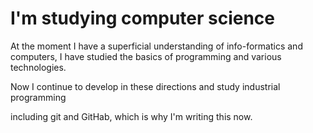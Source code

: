 # I'm studying computer science

At the moment I have a superficial understanding of info-formatics and computers,
I have studied the basics of programming and various technologies.

Now I continue to develop in these directions and study industrial programming

including git and GitHab, which is why I'm writing this now.
